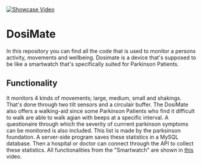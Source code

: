 [![Showcase Video](20190825_145248.jpg)](https://www.youtube.com/watch?v=mPuATmjmrOs)
# DosiMate
In this repository you can find all the code that is used to monitor a persons activity, movements and wellbeing. Dosimate is a device that's supposed to be like a smartwatch that's specifically suited for Parkinson Patients.
## Functionality
It monitors 4 kinds of movements; large, medium, small and shakings. That's done through two tilt sensors and a circulair buffer.
The DosiMate also offers a walking-aid since some Parkinson Patients who find it difficult to walk are able to walk agian with beeps at a specific interval.
A questionaire through which the severity of currrent parkinson symptoms can be monitored is also included. This list is made by the parksinson foundation.
A server-side program saves these statistics in a MySQL database. Then a hospital or doctor can connect through the API to collect these statistics.
All functionalities from the "Smartwatch" are shown in [this](https://www.youtube.com/watch?v=mPuATmjmrOs) video.
